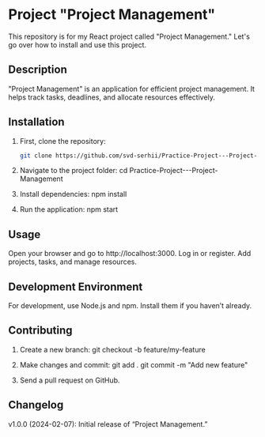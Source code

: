 # Project "Project Management"

This repository is for my React project called "Project Management." Let's go over how to install and use this project.

## Description

"Project Management" is an application for efficient project management. It helps track tasks, deadlines, and allocate resources effectively.

## Installation

1. First, clone the repository:

   ```bash
   git clone https://github.com/svd-serhii/Practice-Project---Project-Management.git

   ```

2. Navigate to the project folder:
   cd Practice-Project---Project-Management

3. Install dependencies:
   npm install

4. Run the application:
   npm start

## Usage

Open your browser and go to http://localhost:3000.
Log in or register.
Add projects, tasks, and manage resources.

## Development Environment

For development, use Node.js and npm. Install them if you haven’t already.

## Contributing
1. Create a new branch:
git checkout -b feature/my-feature

2. Make changes and commit:
git add .
git commit -m "Add new feature"

3. Send a pull request on GitHub.

## Changelog
v1.0.0 (2024-02-07): Initial release of “Project Management.”